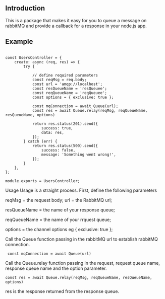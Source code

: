 ## Introduction
This is a package that makes it easy for you to queue a message on rabbitMQ and provide a callback for a response in your node.js app.

## Example
``` const Queue = require('relay-rabbitmq');

const UsersController = {
    create: async (req, res) => {
        try {
           
            // define required parameters
            const reqMsg = req.body;
            const url = 'amqp://localhost';
            const resQueueName = 'resQueuee';
            const reqQueueName = 'reqQueuee';
            const options = { exclusive: true };

            const mqConnection = await Queue(url);
            const res = await Queue.relay(reqMsg, reqQueueName, resQueueName, options)

            return res.status(201).send({
                success: true,
                data: res,
            });
        } catch (err) {
            return res.status(500).send({
                success: false,
                message: 'Something went wrong!',
            });
        }
    },
};

module.exports = UsersController;

```

Usage
Usage is a straight process. First, define the following parameters

reqMsg = the request body;
url = the RabbitMQ url;

resQueueName = the name of your response queue;

reqQueueName = the name of your rrquest queue;

options = the channel options eg { exclusive: true };

Call the Queue function passing in the rabbitMQ url to establish rabbitMQ connection.

``` const mqConnection = await Queue(url)```

Call the Queue.relay function passing in the request, request queue name, response queue name and the option parameter.

```const res = await Queue.relay(reqMsg, reqQueueName, resQueueName, options)```

res is the response returned from the response queue.

